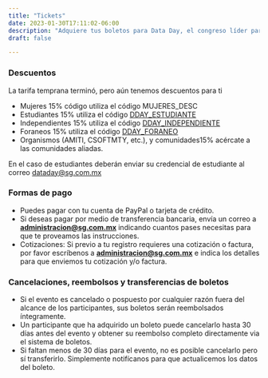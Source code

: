 ```yaml
---
title: "Tickets"
date: 2023-01-30T17:11:02-06:00
description: "Adquiere tus boletos para Data Day, el congreso líder para profesionistas de datos."
draft: false

---
```




<script src="https://js.tito.io/v2/with/ga4" async></script>

<tito-widget
      event="sgmx/data-day-monterrey-2024"
    ></tito-widget>

### Descuentos 

La tarifa temprana terminó, pero aún tenemos descuentos para ti 

- Mujeres 15% código utiliza el código MUJERES_DESC
- Estudiantes 15% utiliza el código <a href="https://ti.to/sgmx/data-day-monterrey-2024/discount/EGOBIERNOYTP_ESTUDIANTES">DDAY_ESTUDIANTE</a>
- Independientes 15% utiliza el código <a href="https://ti.to/sgmx/data-day-monterrey-2024/discount/DDAY_INDEPENDIENTE">DDAY_INDEPENDIENTE</a>
- Foraneos 15% utiliza el código <a href="https://ti.to/sgmx/data-day-monterrey-2024/discount/DDAY_FORANEO">DDAY_FORANEO</a>
- Organismos (AMITI, CSOFTMTY, etc.), y comunidades15% acércate a las comunidades aliadas.

En el caso de estudiantes deberán enviar su credencial de estudiante al correo dataday@sg.com.mx

### Formas de pago
 * Puedes pagar con tu cuenta de PayPal o tarjeta de crédito.
 * Si deseas pagar por medio de transferencia bancaria, envía un correo a <a href="mailto:administracion@sg.com.mx"><b>administracion@sg.com.mx</b></a> indicando cuantos pases necesitas para que te proveamos las instrucciones.
 * Cotizaciones: Si previo a tu registro requieres una cotización o factura, por favor escríbenos a <a href="mailto:administracion@sg.com.mx"><b>administracion@sg.com.mx</b></a> e indica los detalles para que enviemos tu cotización y/o factura.

### Cancelaciones, reembolsos y transferencias de boletos
 * Si el evento es cancelado o pospuesto por cualquier razón fuera del alcance de los participantes, sus boletos serán reembolsados íntegramente.
 * Un participante que ha adquirido un boleto puede cancelarlo hasta 30 días antes del evento y obtener su reembolso completo directamente via el sistema de boletos.
 * Si faltan menos de 30 días para el evento, no es posible cancelarlo pero sí transferirlo. Simplemente notifícanos para que actualicemos los datos del boleto.

